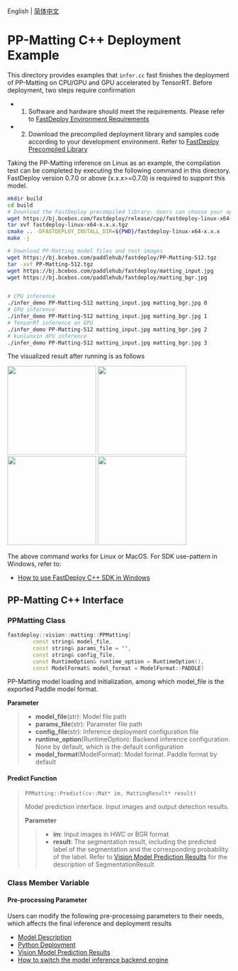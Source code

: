 English | [简体中文](README_CN.md)
# PP-Matting C++ Deployment Example

This directory provides examples that `infer.cc` fast finishes the deployment of PP-Matting on CPU/GPU and GPU accelerated by TensorRT.
Before deployment, two steps require confirmation

- 1. Software and hardware should meet the requirements. Please refer to [FastDeploy Environment Requirements](../../../../../docs/en/build_and_install/download_prebuilt_libraries.md)  
- 2. Download the precompiled deployment library and samples code according to your development environment. Refer to [FastDeploy  Precompiled Library](../../../../../docs/en/build_and_install/download_prebuilt_libraries.md)

Taking the PP-Matting inference on Linux as an example, the compilation test can be completed by executing the following command in this directory. FastDeploy version 0.7.0 or above (x.x.x>=0.7.0) is required to support this model.

```bash
mkdir build
cd build
# Download the FastDeploy precompiled library. Users can choose your appropriate version in the `FastDeploy  Precompiled Library` mentioned above
wget https://bj.bcebos.com/fastdeploy/release/cpp/fastdeploy-linux-x64-x.x.x.tgz
tar xvf fastdeploy-linux-x64-x.x.x.tgz
cmake .. -DFASTDEPLOY_INSTALL_DIR=${PWD}/fastdeploy-linux-x64-x.x.x
make -j

# Download PP-Matting model files and test images
wget https://bj.bcebos.com/paddlehub/fastdeploy/PP-Matting-512.tgz
tar -xvf PP-Matting-512.tgz
wget https://bj.bcebos.com/paddlehub/fastdeploy/matting_input.jpg
wget https://bj.bcebos.com/paddlehub/fastdeploy/matting_bgr.jpg


# CPU inference
./infer_demo PP-Matting-512 matting_input.jpg matting_bgr.jpg 0
# GPU inference
./infer_demo PP-Matting-512 matting_input.jpg matting_bgr.jpg 1
# TensorRT inference on GPU
./infer_demo PP-Matting-512 matting_input.jpg matting_bgr.jpg 2
# kunlunxin XPU inference
./infer_demo PP-Matting-512 matting_input.jpg matting_bgr.jpg 3
```

The visualized result after running is as follows
<div width="840">
<img width="200" height="200" float="left" src="https://user-images.githubusercontent.com/67993288/186852040-759da522-fca4-4786-9205-88c622cd4a39.jpg">
<img width="200" height="200" float="left" src="https://user-images.githubusercontent.com/67993288/186852587-48895efc-d24a-43c9-aeec-d7b0362ab2b9.jpg">
<img width="200" height="200" float="left" src="https://user-images.githubusercontent.com/67993288/186852116-cf91445b-3a67-45d9-a675-c69fe77c383a.jpg">
<img width="200" height="200" float="left" src="https://user-images.githubusercontent.com/67993288/186852554-6960659f-4fd7-4506-b33b-54e1a9dd89bf.jpg">
</div>

The above command works for Linux or MacOS. For SDK use-pattern in Windows, refer to:
- [How to use FastDeploy C++ SDK in Windows](../../../../../docs/en/faq/use_sdk_on_windows.md)

## PP-Matting C++ Interface

### PPMatting Class

```c++
fastdeploy::vision::matting::PPMatting(
        const string& model_file,
        const string& params_file = "",
        const string& config_file,
        const RuntimeOption& runtime_option = RuntimeOption(),
        const ModelFormat& model_format = ModelFormat::PADDLE)
```

PP-Matting model loading and initialization, among which model_file is the exported Paddle model format.

**Parameter**

> * **model_file**(str): Model file path
> * **params_file**(str): Parameter file path
> * **config_file**(str): Inference deployment configuration file
> * **runtime_option**(RuntimeOption): Backend inference configuration. None by default, which is the default configuration
> * **model_format**(ModelFormat): Model format. Paddle format by default

#### Predict Function

> ```c++
> PPMatting::Predict(cv::Mat* im, MattingResult* result)
> ```
>
> Model prediction interface. Input images and output detection results.
>
> **Parameter**
>
> > * **im**: Input images in HWC or BGR format
> > * **result**: The segmentation result, including the predicted label of the segmentation and the corresponding probability of the label. Refer to [Vision Model Prediction Results](../../../../../docs/api/vision_results/) for the description of SegmentationResult

### Class Member Variable
#### Pre-processing Parameter
Users can modify the following pre-processing parameters to their needs, which affects the final inference and deployment results


- [Model Description](../../)
- [Python Deployment](../python)
- [Vision Model Prediction Results](../../../../../docs/api/vision_results/)
- [How to switch the model inference backend engine](../../../../../docs/en/faq/how_to_change_backend.md)
